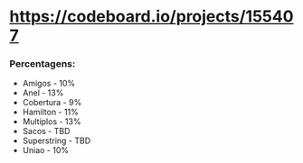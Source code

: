 # https://codeboard.io/projects/155407

### Percentagens:
- Amigos - 10%
- Anel - 13%
- Cobertura - 9%
- Hamilton - 11%
- Multiplos - 13%
- Sacos - TBD
- Superstring - TBD
- Uniao - 10%
